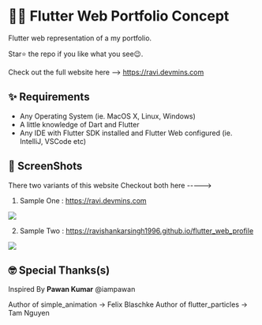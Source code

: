 # 📁📁 Flutter Web Portfolio Concept
Flutter web representation of a my portfolio.

Star⭐ the repo if you like what you see😉.

Check out the full website here --> https://ravi.devmins.com

## ✨ Requirements
* Any Operating System (ie. MacOS X, Linux, Windows)
* A little knowledge of Dart and Flutter
* Any IDE with Flutter SDK installed and Flutter Web configured (ie. IntelliJ, VSCode etc)

## 📸 ScreenShots
There two variants of this website
Checkout both here ----->

1. Sample One : https://ravi.devmins.com


<img src="extra/ravi.gif"/>


2. Sample Two : https://ravishankarsingh1996.github.io/flutter_web_profile


<img src="extra/ravi_particle_web.gif"/>

## 🤓 Special Thanks(s)
Inspired By **Pawan Kumar** @iampawan

Author of simple_animation -> Felix Blaschke
Author of flutter_particles -> Tam Nguyen
